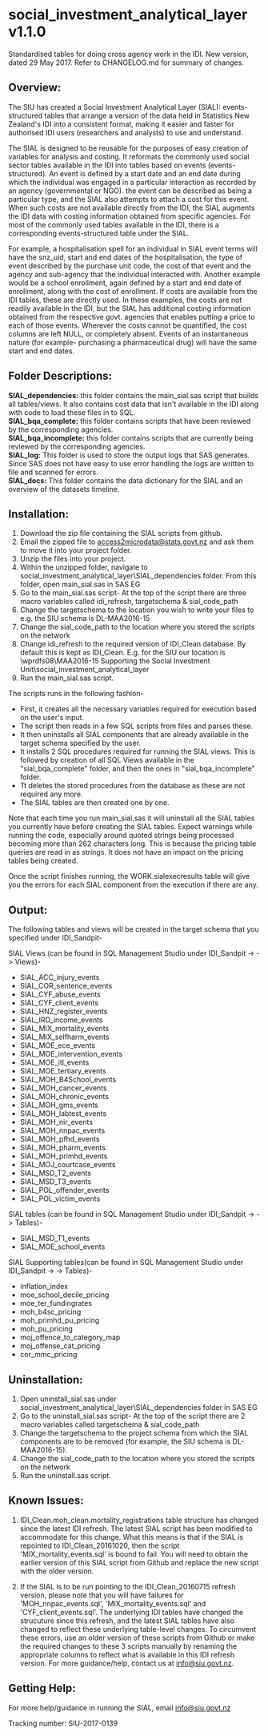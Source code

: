 # social_investment_analytical_layer v1.1.0
Standardised tables for doing cross agency work in the IDI.
New version, dated 29 May 2017. Refer to CHANGELOG.md for summary of changes.


## Overview:

The SIU has created a Social Investment Analytical Layer (SIAL): events-structured tables that arrange a version of the data held in Statistics New Zealand's IDI into a consistent format, making it easier and faster for authorised IDI users (researchers and analysts) to use and understand.

The SIAL is designed to be reusable for the purposes of easy creation of variables for analysis and costing. It reformats the commonly used social sector tables available in the IDI into tables based on events (events-structured). An event is defined by a start date and an end date during which the individual was engaged in a particular interaction as recorded by an agency (governmental or NGO). the event can be described as being a particular type, and the SIAL also attempts to attach a cost for this event. When such costs are not available directly from the IDI, the SIAL augments the IDI data with costing information obtained from specific agencies. For most of the commonly used tables available in the IDI, there is a corresponding events-structured table under the SIAL.

For example, a hospitalisation spell for an individual in SIAL event terms will have the snz_uid, start and end dates of the hospitalisation, the type of event described by the purchase unit code, the cost of that event and the agency and sub-agency that the individual interacted with. Another example would be a school enrollment, again defined by a start and end date of enrollment, along with the cost of enrollment. If costs are available from the IDI tables, these are directly used. In these examples, the costs are not readily available in the IDI, but the SIAL has additional costing information obtained from the respective govt. agencies that enables putting a price to each of those events. Wherever the costs cannot be quantified, the cost columns are left NULL, or completely absent. Events of an instantaneous nature (for example- purchasing a pharmaceutical drug) will have the same start and end dates.

## Folder Descriptions:
**SIAL_dependencies:** this folder contains the main_sial.sas script that builds all tables/views. It also contains cost data that isn't available in the IDI along with code to load these files in to SQL.  
**SIAL_bqa_complete:** this folder contains scripts that have been reviewed by the corresponding agencies.  
**SIAL_bqa_incomplete:** this folder contains scripts that are currently being reviewed by the corresponding agencies.  
**SIAL_log:** This folder is used to store the output logs that SAS generates. Since SAS does not have easy to use error handling the logs are written to file and scanned for errors.  
**SIAL_docs:** This folder contains the data dictionary for the SIAL and an overview of the datasets timeline.

## Installation:
1. Download the zip file containing the SIAL scripts from github.
2. Email the zipped file to access2microdata@stats.govt.nz and ask them to move it into your project folder.
3. Unzip the files into your project.
4. Within the unzipped folder, navigate to social_investment_analytical_layer\SIAL_dependencies folder. From this folder, open main_sial.sas in SAS EG
5. Go to the main_sial.sas script- At the top of the script there are three macro variables called idi_refresh, targetschema & sial_code_path
6. Change the targetschema to the location you wish to write your files to e.g. the SIU schema is DL-MAA2016-15
7. Change the sial_code_path to the location where you stored the scripts on the network
8. Change idi_refresh to the required version of IDI_Clean database. By default this is kept as IDI_Clean. E.g. for the SIU our location is \\wprdfs08\MAA2016-15 Supporting the Social Investment Unit\social_investment_analytical_layer
9. Run the main_sial.sas script.

The scripts runs in the following fashion- 
* First, it creates all the necessary variables required for execution based on the user's input.
* The script then reads in a few SQL scripts from files and parses these.
* It then uninstalls all SIAL components that are already available in the target schema specified by the user.
* It installs 2 SQL procedures required for running the SIAL views. This is followed by creation of all SQL Views available in the "sial_bqa_complete" folder, and then the ones in "sial_bqa_incomplete" folder.
* Tt deletes the stored procedures from the database as these are not required any more.
* The SIAL tables are then created one by one.

Note that each time you run main_sial.sas it will uninstall all the SIAL tables you currently have before creating the SIAL tables. Expect warnings while running the code, especially around quoted strings being processed becoming more than 262 characters long. This is because the pricing table queries are read in as strings. It does not have an impact on the pricing tables being created.

Once the script finishes running, the WORK.sialexecresults table will give you the errors for each SIAL component from the execution if there are any.

## Output:
The following tables and views will be created in the target schema that you specified under IDI_Sandpit-

SIAL Views (can be found in SQL Management Studio under IDI_Sandpit -> <target schema> -> Views)-
* SIAL_ACC_injury_events
* SIAL_COR_sentence_events
* SIAL_CYF_abuse_events
* SIAL_CYF_client_events
* SIAL_HNZ_register_events
* SIAL_IRD_income_events
* SIAL_MIX_mortality_events
* SIAL_MIX_selfharm_events
* SIAL_MOE_ece_events
* SIAL_MOE_intervention_events
* SIAL_MOE_itl_events
* SIAL_MOE_tertiary_events
* SIAL_MOH_B4School_events
* SIAL_MOH_cancer_events
* SIAL_MOH_chronic_events
* SIAL_MOH_gms_events
* SIAL_MOH_labtest_events
* SIAL_MOH_nir_events
* SIAL_MOH_nnpac_events
* SIAL_MOH_pfhd_events
* SIAL_MOH_pharm_events
* SIAL_MOH_primhd_events
* SIAL_MOJ_courtcase_events	
* SIAL_MSD_T2_events
* SIAL_MSD_T3_events
* SIAL_POL_offender_events
* SIAL_POL_victim_events

SIAL tables (can be found in SQL Management Studio under IDI_Sandpit -> <target schema> -> Tables)-
* SIAL_MSD_T1_events
* SIAL_MOE_school_events

SIAL Supporting tables(can be found in SQL Management Studio under IDI_Sandpit -> <target schema> -> Tables)-
* inflation_index
* moe_school_decile_pricing
* moe_ter_fundingrates
* moh_b4sc_pricing
* moh_primhd_pu_pricing
* moh_pu_pricing
* moj_offence_to_category_map
* moj_offense_cat_pricing
* cor_mmc_pricing


## Uninstallation:
1. Open uninstall_sial.sas under social_investment_analytical_layer\SIAL_dependencies folder in SAS EG
2. Go to the uninstall_sial.sas script- At the top of the script there are 2 macro variables called targetschema & sial_code_path
3. Change the targetschema to the project schema from which the SIAL components are to be removed (for example, the SIU schema is DL-MAA2016-15).
4. Change the sial_code_path to the location where you stored the scripts on the network
5. Run the uninstall.sas script.

## Known Issues:
1. IDI_Clean.moh_clean.mortality_registrations table structure has changed since the latest IDI refresh. The latest SIAL script has been modified to accommodate for this change. What this means is that if the SIAL is repointed to IDI_Clean_20161020, then the script 'MIX_mortality_events.sql' is bound to fail. You will need to obtain the earlier version of this SIAL script from Github and replace the new script with the older version.

2. If the SIAL is to be run pointing to the IDI_Clean_20160715 refresh version, please note that you will have failures for 'MOH_nnpac_events.sql', 'MIX_mortality_events.sql' and 'CYF_client_events.sql'. The underlying IDI tables have changed the strucuture since this refresh, and the latest SIAL tables have also changed to reflect these underlying table-level changes. To circumvent these errors, use an older version of these scripts from Github or make the required changes to these 3 scripts manually by renaming the appropriate columns to reflect what is available in this IDI refresh version. For more guidance/help, contact us at info@siu.govt.nz.

## Getting Help:
For more help/guidance in running the SIAL, email info@siu.govt.nz

Tracking number: SIU-2017-0139

